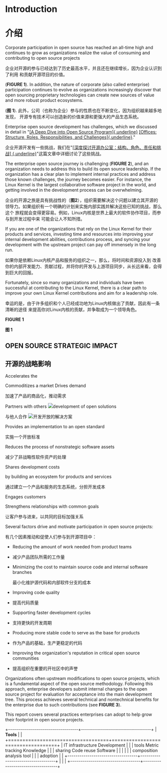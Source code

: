 Introduction
============

介绍
====

Corporate participation in open source has reached an all-time high
and continues to grow as organizations realize the value of consuming
and contributing to open source projects

企业对开源的参与已经达到了历史最高水平，并且还在继续增长，因为企业认识到了利用
和贡献开源项目的价值。

(**FIGURE 1**). In addition, the nature of corporate (also called
enterprise) participation continues to evolve as organizations
increasingly discover that open sourcing proprietary technologies can
create new sources of value and more robust product ecosystems.

(**图 1**). 此外，公司（也称为企业）参与的性质也在不断变化，因为组织越来越多地发现，
开源专有技术可以创造新的价值来源和更强大的产品生态系统。

Enterprise open source development has challenges, which we discussed
in detail in "[[A Deep Dive into Open Source
Program]{.underline}](https://www.linuxfoundation.org/research/a-deep-dive-into-open-source-program-offices)
[[Offices: Structure, Roles, Responsibilities, and
Challenges]{.underline}](https://www.linuxfoundation.org/research/a-deep-dive-into-open-source-program-offices)."

企业开源开发有一些挑战，我们在"[[深度探讨开源办公室：结构、角色、责任和挑战]
{.underline}](https://www.linuxfoundation.org/research/a-deep-dive-into-open-source-program-offices)"这篇文章中详细讨论了这些挑战。

The enterprise open source journey is challenging (**FIGURE 2**), and
an organization needs to address this to build its open source
leadership. If the organization has a clear plan to implement internal practices and address those known challenges, the journey
becomes easier. For instance, the Linux Kernel is the largest
collaborative software project in the world, and getting involved in
the development process can be overwhelming.

企业的开源之旅是具有挑战性的（**图2**），组织需要解决这个问题以建立其开源的
领导力。如果组织有一个明确的计划来实施内部实践并解决这些已知的挑战，那么这个
旅程就会变得更容易。例如，Linux内核是世界上最大的软件协作项目，而参与到开发过程中来
可能会让人不知所措。

If you are one of the organizations that rely on the Linux Kernel for
their products and services, investing time and resources into
improving your internal development abilities, contributions process,
and syncing your development with the upstream project can pay off
immensely in the long run.

如果你是依赖Linux内核产品和服务的组织之一，那么，将时间和资源投入到
改善你的内部开发能力、贡献过程，并将你的开发与上游项目同步，从长远来看，会得到巨大的回报。

Fortunately, since so many organizations and individuals have been
successful at contributing to the Linux Kernel, there is a clear path
to improve your own Linux Kernel contributions and aim for a
leadership role.

幸运的是，由于许多组织和个人已经成功地为Linux内核做出了贡献，因此有一条清晰的途径
来提高你对Linux内核的贡献，并争取成为一个领导角色。

**FIGURE 1**

**图 1**


OPEN SOURCE STRATEGIC IMPACT
----------------------------

开源的战略影响
-------------

Accelerates the 

Commoditizes a market Drives demand

加速了产品的商品化，推动需求

Partners with others ![](media/image35.png)development of open solutions

与他人合作 ![](media/image35.png)开发开放的解决方案

Provides an implementation to an open standard

实施一个开放标准

Reduces the process of nonstrategic software assets

减少了非战略性软件资产的处理

Shares development costs 

by building an ecosystem for products and services 

通过建立一个产品和服务的生态系统，分担开发成本

Engages customers

Strengthens relationships with common goals

让客户参与进来，以共同的目标加强关系

Several factors drive and motivate participation in open source
projects:

有几个因素推动和促使人们参与到开源项目中：

-   Reducing the amount of work needed from product teams

-   减少产品团队所需的工作量

-   Minimizing the cost to maintain source code and internal software
    branches
    
    最小化维护源代码和内部软件分支的成本

-   Improving code quality
-   提高代码质量

-   Supporting faster development cycles
-   支持更快的开发周期

-   Producing more stable code to serve as the base for products
-   作为产品的基础，生产更稳定的代码

-   Improving the organization's reputation in critical open source
    communities
- 提高组织在重要的开社区中的声誉

Organizations often upstream modifications to open source projects,
which is a fundamental aspect of the open source methodology.
Following this approach, enterprise developers submit internal changes
to the open source project for evaluation for acceptance into the main
development tree. This process achieves several technical and
nontechnical benefits for the enterprise due to such contributions
(see **FIGURE 3**).

This report covers several practices enterprises can adopt to help
grow their footprint in open source projects.

+-----------------------------------+-----------------------------------+
| **Tools**                       |                                   |
+===================================+===================================+
| IT infrastructure Development   |                                   |
| tools Metric tracking Knowledge |                                   |
| sharing Code reuse Software     |                                   |
|                                 |                                   |
| composition analysis tool       |                                   |
| adoption                        |                                   |
+-----------------------------------+-----------------------------------+
|                                   |                                   |
+-----------------------------------+-----------------------------------+
